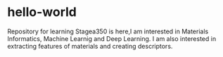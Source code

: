 # hello-world
Repository for learning
Stagea350 is here,I am interested in Materials Informatics, Machine Learnig and Deep Learning.
I am also interested in extracting features of materials and creating descriptors.
